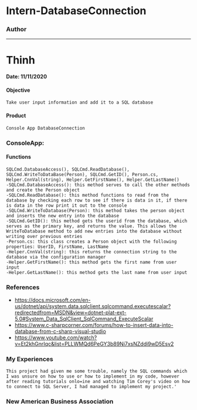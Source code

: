 # Intern-DatabaseConnection
### Author
------------
# Thinh

#### Date: 11/11/2020

#### Objective
	Take user input information and add it to a SQL database

#### Product
	Console App DatabaseConnection

### ConsoleApp:

#### Functions
	SQLCmd.DatabaseAccess(), SQLCmd.ReadDatabase(), SQLCmd.WriteToDataBase(Person), SQLCmd.GetID(), Person.cs, Helper.CnnVal(string), Helper.GetFirstName(), Helper.GetLastName() 
	-SQLCmd.DatabaseAccess(): this method serves to call the other methods and create the Person object
	-SQLCmd.ReadDatabase(): this method functions to read from the database by checking each row to see if there is data in it, if there is data in the row print it out to the console
	-SQLCmd.WriteToDatabase(Person): this method takes the person object and inserts the new entry into the database
	-SQLCmd.GetID(): this method gets the userid from the database, which serves as the primary key, and returns the value. This allows the WriteToDatabase method to add new entries into the database without writing over previous entries
	-Person.cs: this class creates a Person object with the following properties: UserID, FirstName, LastName
	-Helper.CnnVal(string): this returns the connection string to the database via the configuration manager
	-Helper.GetFirstName(): this method gets the first name from user input
	-Helper.GetLastName(): this method gets the last name from user input

### References
- https://docs.microsoft.com/en-us/dotnet/api/system.data.sqlclient.sqlcommand.executescalar?redirectedfrom=MSDN&view=dotnet-plat-ext-5.0#System_Data_SqlClient_SqlCommand_ExecuteScalar
- https://www.c-sharpcorner.com/forums/how-to-insert-data-into-database-from-c-sharp-visual-studio
- https://www.youtube.com/watch?v=Et2khGnrIqc&list=PLLWMQd6PeGY3b89Ni7xsNZddi9wD5Esv2

### My Experiences
	This project had given me some trouble, namely the SQL commands which I was unsure on how to use or how to implement in my code, however after reading tutorials onlo=ine and watching Tim Corey's video on how to connect to SQL Server, I had managed to implement my project.'

### New American Business Association 
